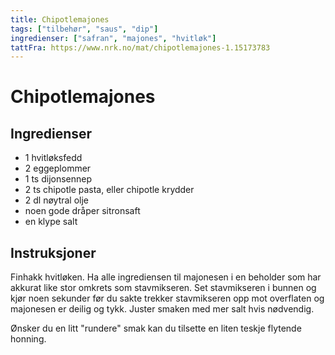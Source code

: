 ```yaml
---
title: Chipotlemajones
tags: ["tilbehør", "saus", "dip"]
ingredienser: ["safran", "majones", "hvitløk"]
tattFra: https://www.nrk.no/mat/chipotlemajones-1.15173783
---
```


# Chipotlemajones

## Ingredienser

- 1 hvitløksfedd
- 2 eggeplommer
- 1 ts dijonsennep
- 2 ts chipotle pasta, eller chipotle krydder
- 2 dl nøytral olje
- noen gode dråper sitronsaft
- en klype salt

## Instruksjoner

Finhakk hvitløken. Ha alle ingrediensen til majonesen i en beholder som har akkurat like stor omkrets som stavmikseren. Set stavmikseren i bunnen og kjør noen sekunder før du sakte trekker stavmikseren opp mot overflaten og majonesen er deilig og tykk. Juster smaken med mer salt hvis nødvendig.

Ønsker du en litt "rundere" smak kan du tilsette en liten teskje flytende honning.
